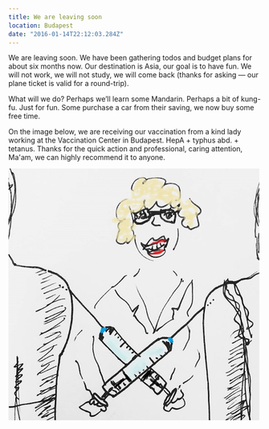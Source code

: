 ```yaml
---
title: We are leaving soon
location: Budapest
date: "2016-01-14T22:12:03.284Z"
---
```


We are leaving soon. We have been gathering todos and budget plans for about six months now. Our destination is Asia, our goal is to have fun. We will not work, we will not study, we will come back (thanks for asking — our plane ticket is valid for a round-trip).

What will we do? Perhaps weʼll learn some Mandarin. Perhaps a bit of kung-fu. Just for fun. Some purchase a car from their saving, we now buy some free time.

On the image below, we are receiving our vaccination from a kind lady working at the Vaccination Center in Budapest. HepA + typhus abd. + tetanus. Thanks for the quick action and professional, caring attention, Ma'am, we can highly recommend it to anyone.

![Drawing of us getting a vaccine](../../img/oltas.png)

